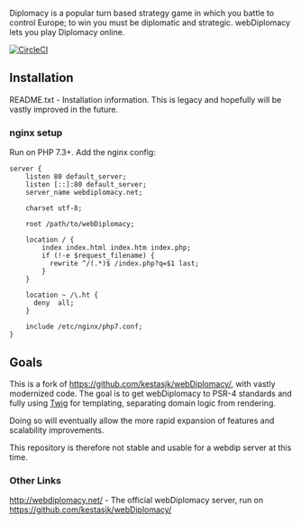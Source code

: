 Diplomacy is a popular turn based strategy game in which you battle to control Europe; to win you must be diplomatic 
and strategic. webDiplomacy lets you play Diplomacy online.

[![CircleCI](https://circleci.com/gh/splittingred/webDiplomacy/tree/production.svg?style=svg)](https://circleci.com/gh/splittingred/webDiplomacy/tree/production)


## Installation

README.txt - Installation information. This is legacy and hopefully will be vastly improved in the future.

### nginx setup

Run on PHP 7.3+. Add the nginx config:

```
server {
    listen 80 default_server;
    listen [::]:80 default_server;
    server_name webdiplomacy.net;

    charset utf-8;

    root /path/to/webDiplomacy;

    location / {
        index index.html index.htm index.php;
        if (!-e $request_filename) {
          rewrite ^/(.*)$ /index.php?q=$1 last;
        }
    }

    location ~ /\.ht {
      deny  all;
    }

    include /etc/nginx/php7.conf;
}
```

## Goals

This is a fork of https://github.com/kestasjk/webDiplomacy/, with vastly modernized code. The goal is to get
 webDiplomacy to PSR-4 standards and fully using [Twig](https://twig.symfony.com/) for templating, separating
 domain logic from rendering.
 
Doing so will eventually allow the more rapid expansion of features and scalability improvements.

This repository is therefore not stable and usable for a webdip server at this time.

### Other Links

http://webdiplomacy.net/ - The official webDiplomacy server, run on https://github.com/kestasjk/webDiplomacy/